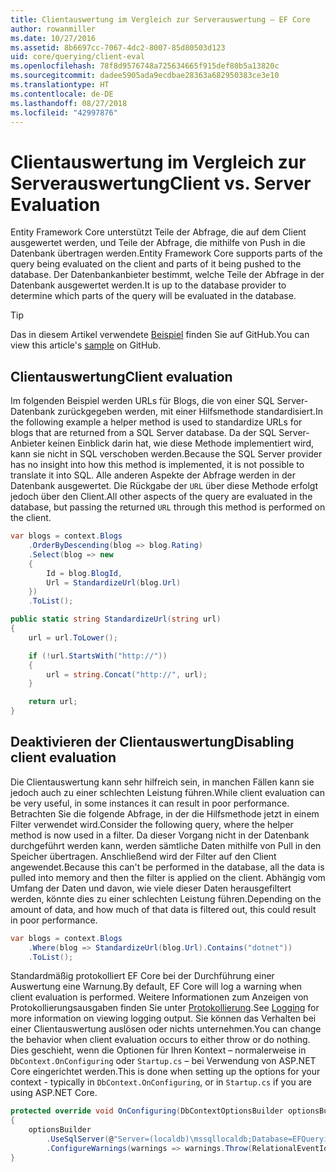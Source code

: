 ```yaml
---
title: Clientauswertung im Vergleich zur Serverauswertung – EF Core
author: rowanmiller
ms.date: 10/27/2016
ms.assetid: 8b6697cc-7067-4dc2-8007-85d80503d123
uid: core/querying/client-eval
ms.openlocfilehash: 78f8d9576748a725634665f915def80b5a13820c
ms.sourcegitcommit: dadee5905ada9ecdbae28363a682950383ce3e10
ms.translationtype: HT
ms.contentlocale: de-DE
ms.lasthandoff: 08/27/2018
ms.locfileid: "42997876"
---
```

# <a name="client-vs-server-evaluation"></a><span data-ttu-id="27be7-102">Clientauswertung im Vergleich zur Serverauswertung</span><span class="sxs-lookup"><span data-stu-id="27be7-102">Client vs. Server Evaluation</span></span>

<span data-ttu-id="27be7-103">Entity Framework Core unterstützt Teile der Abfrage, die auf dem Client ausgewertet werden, und Teile der Abfrage, die mithilfe von Push in die Datenbank übertragen werden.</span><span class="sxs-lookup"><span data-stu-id="27be7-103">Entity Framework Core supports parts of the query being evaluated on the client and parts of it being pushed to the database.</span></span> <span data-ttu-id="27be7-104">Der Datenbankanbieter bestimmt, welche Teile der Abfrage in der Datenbank ausgewertet werden.</span><span class="sxs-lookup"><span data-stu-id="27be7-104">It is up to the database provider to determine which parts of the query will be evaluated in the database.</span></span>

> [!TIP]  
> <span data-ttu-id="27be7-105">Das in diesem Artikel verwendete [Beispiel](https://github.com/aspnet/EntityFramework.Docs/tree/master/samples/core/Querying) finden Sie auf GitHub.</span><span class="sxs-lookup"><span data-stu-id="27be7-105">You can view this article's [sample](https://github.com/aspnet/EntityFramework.Docs/tree/master/samples/core/Querying) on GitHub.</span></span>

## <a name="client-evaluation"></a><span data-ttu-id="27be7-106">Clientauswertung</span><span class="sxs-lookup"><span data-stu-id="27be7-106">Client evaluation</span></span>

<span data-ttu-id="27be7-107">Im folgenden Beispiel werden URLs für Blogs, die von einer SQL Server-Datenbank zurückgegeben werden, mit einer Hilfsmethode standardisiert.</span><span class="sxs-lookup"><span data-stu-id="27be7-107">In the following example a helper method is used to standardize URLs for blogs that are returned from a SQL Server database.</span></span> <span data-ttu-id="27be7-108">Da der SQL Server-Anbieter keinen Einblick darin hat, wie diese Methode implementiert wird, kann sie nicht in SQL verschoben werden.</span><span class="sxs-lookup"><span data-stu-id="27be7-108">Because the SQL Server provider has no insight into how this method is implemented, it is not possible to translate it into SQL.</span></span> <span data-ttu-id="27be7-109">Alle anderen Aspekte der Abfrage werden in der Datenbank ausgewertet. Die Rückgabe der `URL` über diese Methode erfolgt jedoch über den Client.</span><span class="sxs-lookup"><span data-stu-id="27be7-109">All other aspects of the query are evaluated in the database, but passing the returned `URL` through this method is performed on the client.</span></span>

<!-- [!code-csharp[Main](samples/core/Querying/Querying/ClientEval/Sample.cs?highlight=6)] -->
``` csharp
var blogs = context.Blogs
    .OrderByDescending(blog => blog.Rating)
    .Select(blog => new
    {
        Id = blog.BlogId,
        Url = StandardizeUrl(blog.Url)
    })
    .ToList();
```

<!-- [!code-csharp[Main](samples/core/Querying/Querying/ClientEval/Sample.cs)] -->
``` csharp
public static string StandardizeUrl(string url)
{
    url = url.ToLower();

    if (!url.StartsWith("http://"))
    {
        url = string.Concat("http://", url);
    }

    return url;
}
```

## <a name="disabling-client-evaluation"></a><span data-ttu-id="27be7-110">Deaktivieren der Clientauswertung</span><span class="sxs-lookup"><span data-stu-id="27be7-110">Disabling client evaluation</span></span>

<span data-ttu-id="27be7-111">Die Clientauswertung kann sehr hilfreich sein, in manchen Fällen kann sie jedoch auch zu einer schlechten Leistung führen.</span><span class="sxs-lookup"><span data-stu-id="27be7-111">While client evaluation can be very useful, in some instances it can result in poor performance.</span></span> <span data-ttu-id="27be7-112">Betrachten Sie die folgende Abfrage, in der die Hilfsmethode jetzt in einem Filter verwendet wird.</span><span class="sxs-lookup"><span data-stu-id="27be7-112">Consider the following query, where the helper method is now used in a filter.</span></span> <span data-ttu-id="27be7-113">Da dieser Vorgang nicht in der Datenbank durchgeführt werden kann, werden sämtliche Daten mithilfe von Pull in den Speicher übertragen. Anschließend wird der Filter auf den Client angewendet.</span><span class="sxs-lookup"><span data-stu-id="27be7-113">Because this can't be performed in the database, all the data is pulled into memory and then the filter is applied on the client.</span></span> <span data-ttu-id="27be7-114">Abhängig vom Umfang der Daten und davon, wie viele dieser Daten herausgefiltert werden, könnte dies zu einer schlechten Leistung führen.</span><span class="sxs-lookup"><span data-stu-id="27be7-114">Depending on the amount of data, and how much of that data is filtered out, this could result in poor performance.</span></span>

<!-- [!code-csharp[Main](samples/core/Querying/Querying/ClientEval/Sample.cs)] -->
``` csharp
var blogs = context.Blogs
    .Where(blog => StandardizeUrl(blog.Url).Contains("dotnet"))
    .ToList();
```

<span data-ttu-id="27be7-115">Standardmäßig protokolliert EF Core bei der Durchführung einer Auswertung eine Warnung.</span><span class="sxs-lookup"><span data-stu-id="27be7-115">By default, EF Core will log a warning when client evaluation is performed.</span></span> <span data-ttu-id="27be7-116">Weitere Informationen zum Anzeigen von Protokollierungsausgaben finden Sie unter [Protokollierung](../miscellaneous/logging.md).</span><span class="sxs-lookup"><span data-stu-id="27be7-116">See [Logging](../miscellaneous/logging.md) for more information on viewing logging output.</span></span> <span data-ttu-id="27be7-117">Sie können das Verhalten bei einer Clientauswertung auslösen oder nichts unternehmen.</span><span class="sxs-lookup"><span data-stu-id="27be7-117">You can change the behavior when client evaluation occurs to either throw or do nothing.</span></span> <span data-ttu-id="27be7-118">Dies geschieht, wenn die Optionen für Ihren Kontext – normalerweise in `DbContext.OnConfiguring` oder `Startup.cs` – bei Verwendung von ASP.NET Core eingerichtet werden.</span><span class="sxs-lookup"><span data-stu-id="27be7-118">This is done when setting up the options for your context - typically in `DbContext.OnConfiguring`, or in `Startup.cs` if you are using ASP.NET Core.</span></span>

<!-- [!code-csharp[Main](samples/core/Querying/Querying/ClientEval/ThrowOnClientEval/BloggingContext.cs?highlight=5)] -->
``` csharp
protected override void OnConfiguring(DbContextOptionsBuilder optionsBuilder)
{
    optionsBuilder
        .UseSqlServer(@"Server=(localdb)\mssqllocaldb;Database=EFQuerying;Trusted_Connection=True;")
        .ConfigureWarnings(warnings => warnings.Throw(RelationalEventId.QueryClientEvaluationWarning));
}
```
